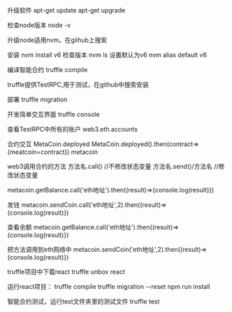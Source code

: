 升级软件
apt-get update
apt-get upgrade

检查node版本
node -v

升级node适用nvm，在giihub上搜索

安装
nvm install v6
检查版本
nvm ls
设置默认为v6
nvm alias default v6

编译智能合约
truffle compile

truffle提供TestRPC,用于测试，在github中搜索安装

部署
truffle migration

开发简单交互界面
truffle console

查看TestRPC中所有的账户
web3.eth.accounts

合约交互
MetaCoin.deployed
MetaCoin.deployed().then(contract=>{meatcoin=contract})
metacoin

web3调用合约的方法
方法名.call()   //不修改状态变量
方法名.send()/方法名   //修改状态变量

metacoin.getBalance.call('eth地址').then((result)=>{console.log(result)})

发钱
metacoin.sendCoin.call('eth地址',2).then((result)=>{console.log(result)})

查看余额
metacoin.getBalance.call('eth地址').then((result)=>{console.log(result)})

把方法调用到eth网络中
metacoin.sendCoin('eth地址',2).then((result)=>{console.log(result)})

truffle项目中下载react
truffle unbox react


运行react项目：
truffle compile
truffle migration  --reset
npm run install



智能合约测试，运行test文件夹里的测试文件
truffle test





